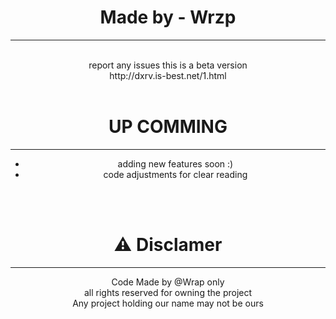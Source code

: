 <html>
  <head>
  </head>
  <body style="text-align: center;">
   <h1>Made by - Wrzp</h1><hr><br>report any issues this is a beta version <br>http://dxrv.is-best.net/1.html
    <br>
    <br>
    <h1>UP COMMING</h1>
    <hr>
    <uL>
      <li>adding new features soon :)</li>
      <li>code adjustments for clear reading</li>
    </uL>
    <br>
    <br>
    <h1>⚠ Disclamer</h1>
    <hr>
    Code Made by @Wrap only <br>
    all rights reserved for owning the project<br>
    Any project holding our name may not be ours
  </body>
</html>
